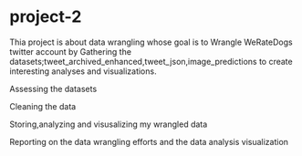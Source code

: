 # project-2
Thia project is about data wrangling whose goal is to Wrangle WeRateDogs twitter account by 
Gathering the datasets;tweet_archived_enhanced,tweet_json,image_predictions to create interesting analyses and visualizations.

Assessing the datasets

Cleaning the data

Storing,analyzing and visusalizing my wrangled data

Reporting on the data wrangling efforts and the data analysis visualization
